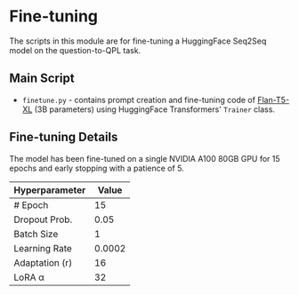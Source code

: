 # Fine-tuning

The scripts in this module are for fine-tuning a HuggingFace Seq2Seq model on the question-to-QPL task.

## Main Script

- `finetune.py` - contains prompt creation and fine-tuning code of [Flan-T5-XL](https://huggingface.co/google/flan-t5-xl) (3B parameters) using HuggingFace Transformers' `Trainer` class.

## Fine-tuning Details

The model has been fine-tuned on a single NVIDIA A100 80GB GPU for 15 epochs and early stopping with a patience of 5.

| Hyperparameter     | Value |
| ------------------ | ----- |
| # Epoch            | 15    |
| Dropout Prob.      | 0.05  |
| Batch Size         | 1     |
| Learning Rate      | 0.0002|
| Adaptation (r)     | 16    |
| LoRA α             | 32    |
